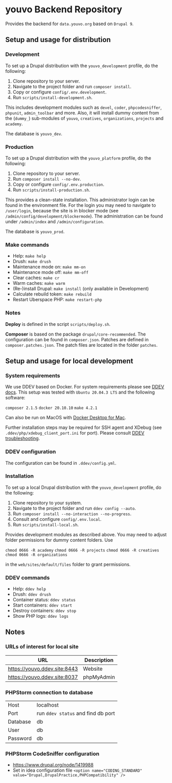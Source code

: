 # youvo Backend Repository

Provides the backend for `data.youvo.org` based on `Drupal 9`.

## Setup and usage for distribution

### Development

To set up a Drupal distribution with the `youvo_development` profile, do the following:

1. Clone repository to your server.
2. Navigate to the project folder and run `composer install`.
3. Copy or configure `config/.env.development`.
4. Run `scripts/install-development.sh`.

This includes development modules such as `devel`, `coder`, `phpcodesniffer`, `phpunit`, `admin_toolbar` and more. Also, it will install dummy content from the (`dummy_`) sub-modules of `youvo`, `creatives`, `organizations`, `projects` and `academy`.

The database is `youvo_dev`.

### Production

To set up a Drupal distribution with the `youvo_platform` profile, do the following:

1. Clone repository to your server.
2. Run `composer install --no-dev`.
3. Copy or configure `config/.env.production`.
4. Run `scripts/install-production.sh`.

This provides a clean-state installation. This administrator login can be found in the environment file. For the login you may need to navigate to `/user/login`, because the site is in blocker mode (see `/admin/config/development/blockermode`). The administration can be found under `/admin/index` and `/admin/configuration`.

The database is `youvo_prod`.

### Make commands

- Help: `make help`
- Drush: `make drush`
- Maintenance mode on: `make mm-on`
- Maintenance mode off: `make mm-off`
- Clear caches: `make cr`
- Warm caches: `make warm`
- (Re-)install Drupal: `make install` (only available in Development)
- Calculate rebuild token: `make rebuild`
- Restart Uberspace PHP: `make restart-php`

### Notes

**Deploy** is defined in the script `scripts/deploy.sh`.

**Composer** is based on the package `drupal/core-recommended`. The configuration can be found in `composer.json`. Patches are defined in `composer.patches.json`. The patch files are located in the folder `patches`.

## Setup and usage for local development

### System requirements

We use DDEV based on Docker. For system requirements please see [DDEV docs](https://ddev.readthedocs.io/en/stable/).
This setup was tested with `Ubuntu 20.04.3 LTS` and the following software:

`composer 2.1.5` `docker 20.10.10` `make 4.2.1`

Can also be run on MacOS with [Docker Desktop for Mac](https://docs.docker.com/desktop/mac/install/).

Further installation steps may be required for SSH agent and XDebug (see `.ddev/php/xdebug_client_port.ini` for port). Please consult [DDEV troubleshooting](https://ddev.readthedocs.io/en/stable/users/troubleshooting/).

### DDEV configuration

The configuration can be found in `.ddev/config.yml`.

### Installation

To set up a local Drupal distribution with the `youvo_development` profile, do the following:

1. Clone repository to your system.
2. Navigate to the project folder and run `ddev config --auto`.
3. Run `composer install --no-interaction --no-progress`.
4. Consult and configure `config/.env.local`.
5. Run `scripts/install-local.sh`.

Provides development modules as described above. You may need to adjust folder permissions for dummy content folders. Use

`chmod 0666 -R academy`
`chmod 0666 -R projects`
`chmod 0666 -R creatives`
`chmod 0666 -R organizations`

in the `web/sites/default/files` folder to grant permissions.

### DDEV commands

- Help: `ddev help`
- Drush: `ddev drush`
- Container status: `ddev status`
- Start containers: `ddev start`
- Destroy containers: `ddev stop`
- Show PHP logs: `ddev logs`

## Notes

### URLs of interest for local site

| URL                          | Description |
| ------------------------------ | ------------- |
| https://youvo.ddev.site:8443 | Website     |
| https://youvo.ddev.site:8037 | phpMyAdmin  |

### PHPStorm connection to database

|          |                                     |
| ---------- | ------------------------------------- |
| Host     | localhost                           |
| Port     | run `ddev status` and find db port |
| Database | db                                  |
| User     | db                                  |
| Password | db                                  |

### PHPStorm CodeSniffer configuration

* https://www.drupal.org/node/1419988
* Set in idea configuration file `<option name="CODING_STANDARD" value="Drupal,DrupalPractice,PHPCompatibility" />`
